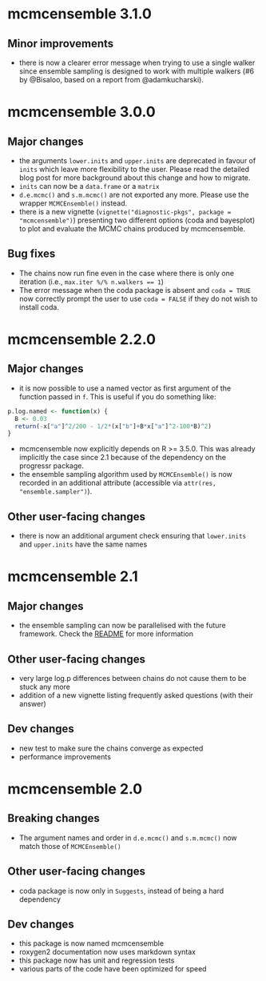 # mcmcensemble 3.1.0

## Minor improvements

* there is now a clearer error message when trying to use a single walker since
ensemble sampling is designed to work with multiple walkers (#6 by @Bisaloo,
based on a report from @adamkucharski).

# mcmcensemble 3.0.0

## Major changes

* the arguments `lower.inits` and `upper.inits` are deprecated in favour of
`inits` which leave more flexibility to the user. Please read the detailed
blog post for more background about this change and how to migrate.
* `inits` can now be a `data.frame` or a `matrix`
* `d.e.mcmc()` and `s.m.mcmc()` are not exported any more. Please use the
wrapper `MCMCEnsemble()` instead.
* there is a new vignette 
(`vignette("diagnostic-pkgs", package = "mcmcensemble")`) presenting two 
different options (coda and bayesplot) to plot and evaluate the MCMC chains 
produced by mcmcensemble.

## Bug fixes

* The chains now run fine even in the case where there is only one iteration 
(i.e., `max.iter %/% n.walkers == 1`)
* The error message when the coda package is absent and `coda = TRUE` now 
correctly prompt the user to use `coda = FALSE` if they do not wish to install 
coda.

# mcmcensemble 2.2.0

## Major changes

* it is now possible to use a named vector as first argument of the function
passed in `f`. This is useful if you do something like:

```r
p.log.named <- function(x) {
  B <- 0.03
  return(-x["a"]^2/200 - 1/2*(x["b"]+B*x["a"]^2-100*B)^2)
}
```
* mcmcensemble now explicitly depends on R >= 3.5.0. This was already implicitly
the case since 2.1 because of the dependency on the progressr package.
* the ensemble sampling algorithm used by `MCMCEnsemble()` is now recorded in
an additional attribute (accessible via `attr(res, "ensemble.sampler")`).

## Other user-facing changes

* there is now an additional argument check ensuring that `lower.inits` and 
`upper.inits` have the same names

# mcmcensemble 2.1

## Major changes

* the ensemble sampling can now be parallelised with the future framework. Check
the [README](https://hugogruson.fr/mcmcensemble/) for more information

## Other user-facing changes

* very large log.p differences between chains do not cause them to be
stuck any more
* addition of a new vignette listing frequently asked questions (with their
answer)

## Dev changes

* new test to make sure the chains converge as expected
* performance improvements

# mcmcensemble 2.0

## Breaking changes

* The argument names and order in `d.e.mcmc()` and `s.m.mcmc()` now match those
of `MCMCEnsemble()`

## Other user-facing changes

* coda package is now only in `Suggests`, instead of being a hard dependency

## Dev changes

* this package is now named mcmcensemble
* roxygen2 documentation now uses markdown syntax
* this package now has unit and regression tests
* various parts of the code have been optimized for speed
